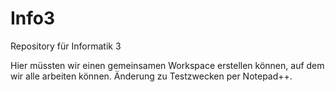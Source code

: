 # Info3
Repository für Informatik 3

Hier müssten wir einen gemeinsamen Workspace erstellen können, auf dem wir alle arbeiten können.
Änderung zu Testzwecken per Notepad++.